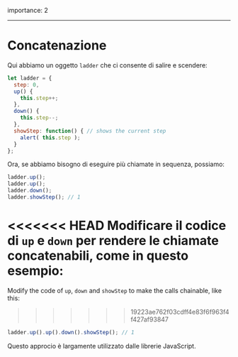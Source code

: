 importance: 2

---

# Concatenazione

Qui abbiamo un oggetto `ladder` che ci consente di salire e scendere:

```js
let ladder = {
  step: 0,
  up() { 
    this.step++;
  },
  down() { 
    this.step--;
  },
  showStep: function() { // shows the current step
    alert( this.step );
  }
};
```

Ora, se abbiamo bisogno di eseguire più chiamate in sequenza, possiamo:

```js
ladder.up();
ladder.up();
ladder.down();
ladder.showStep(); // 1
```

<<<<<<< HEAD
Modificare il codice di `up` e `down` per rendere le chiamate concatenabili, come in questo esempio:
=======
Modify the code of `up`, `down` and `showStep` to make the calls chainable, like this:
>>>>>>> 19223ae762f03cdff4e83f6f963f4f427af93847

```js
ladder.up().up().down().showStep(); // 1
```

Questo approcio è largamente utilizzato dalle librerie JavaScript.
